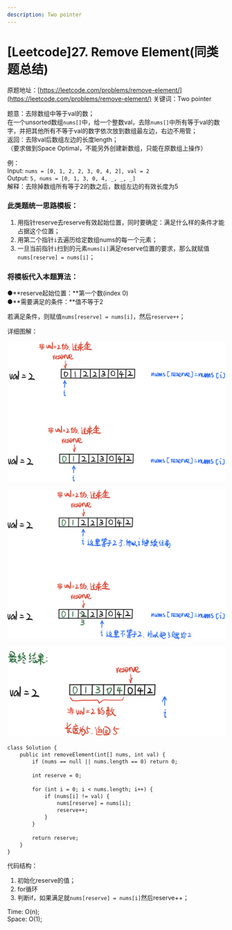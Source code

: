 ```yaml
---
description: Two pointer
---
```


# \[Leetcode\]27. Remove Element\(同类题总结\)

原题地址：[https://leetcode.com/problems/remove-element/](https://leetcode.com/problems/remove-element/) 关键词：Two pointer

题意：去除数组中等于val的数；  
在一个unsorted数组`nums[]`中，给一个整数val，去除`nums[]`中所有等于val的数字，并把其他所有不等于val的数字依次放到数组最左边，右边不用管；  
返回：去除val后数组左边的长度length；  
（要求做到Space Optimal，不能另外创建新数组，只能在原数组上操作）

例：  
Input: `nums = [0, 1, 2, 2, 3, 0, 4, 2], val = 2`   
Output: `5, nums = [0, 1, 3, 0, 4, _, _, _]`   
解释：去除掉数组所有等于2的数之后，数组左边的有效长度为5



### 此类题统一思路模板：

1. 用指针reserve去reserve有效起始位置，同时要确定：满足什么样的条件才能占据这个位置；
2. 用第二个指针`i`去遍历给定数组nums的每一个元素；
3. 一旦当前指针`i`扫到的元素`nums[i]`满足reserve位置的要求，那么就赋值`nums[reserve] = nums[i]`；



### 将模板代入本题算法：

●**reserve起始位置：**第一个数\(index 0\)  
●**需要满足的条件：**值不等于2

若满足条件，则赋值`nums[reserve] = nums[i]`，然后`reserve++`；

详细图解：

![](../../.gitbook/assets/img_6382.jpg)



![](../../.gitbook/assets/img_6383.jpg)



![](../../.gitbook/assets/img_6376.jpg)

```text
class Solution {
    public int removeElement(int[] nums, int val) {
        if (nums == null || nums.length == 0) return 0;
        
        int reserve = 0;
        
        for (int i = 0; i < nums.length; i++) {
            if (nums[i] != val) {
                nums[reserve] = nums[i];
                reserve++;
            }
        }
        
        return reserve;
    }
}
```

代码结构：  
1. 初始化reserve的值；  
2. for循环  
3. 判断if，如果满足就`nums[reserve] = nums[i]`然后reserve++；

Time: O\(n\);  
Space: O\(1\);

